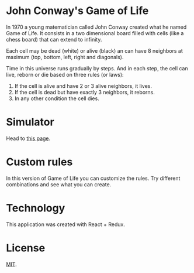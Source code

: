 # John Conway's Game of Life

In 1970 a young matematician called John Conway created what he named Game of Life. It consists in a two dimensional board filled with cells (like a chess board) that can extend to infinity.

Each cell may be dead (white) or alive (black) an can have 8 neighbors at maximum (top, bottom, left, right and diagonals).

Time in this universe runs gradually by steps. And in each step, the cell can live, reborn or die based on three rules (or laws):

1. If the cell is alive and have 2 or 3 alive neighbors, it lives.
1. If the cell is dead but have exactly 3 neighbors, it reborns.
1. In any other condition the cell dies.

# Simulator

Head to [this page](https://andreyluiz.github.io/game-of-life/simulator/).

# Custom rules

In this version of Game of Life you can customize the rules. Try different combinations and see what you can create.

# Technology

This application was created with React + Redux.

# License

[MIT](LICENSE).

